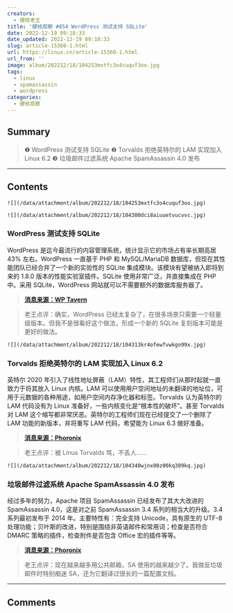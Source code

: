 ```yaml
---
creators:
  - 硬核老王
title: '硬核观察 #854 WordPress 测试支持 SQLite'
date: 2022-12-19 09:18:33
date_updated: 2022-12-19 09:18:33
slug: article-15360-1.html
url: https://linux.cn/article-15360-1.html
url_from: ''
image: album/202212/18/104253mxtfc3o4cuquf3oo.jpg
tags:
  - linux
  - spamassassin
  - wordpress
categories:
  - 硬核观察
---
```


## Summary

> ❶ WordPress 测试支持 SQLite
> ❷ Torvalds 拒绝英特尔的 LAM 实现加入 Linux 6.2
> ❸ 垃圾邮件过滤系统 Apache SpamAssassin 4.0 发布

***

<!-- more -->

## Contents

`![](/data/attachment/album/202212/18/104253mxtfc3o4cuquf3oo.jpg)`

`![](/data/attachment/album/202212/18/104300dci8aiuuetvucvvc.jpg)`

### WordPress 测试支持 SQLite

WordPress 是迄今最流行的内容管理系统，统计显示它的市场占有率长期高居 43% 左右。WordPress 一直基于 PHP 和 MySQL/MariaDB 数据库，但现在其性能团队已经合并了一个新的实验性的 SQLite 集成模块。该模块有望被纳入即将到来的 1.8.0 版本的性能实验室插件。SQLite 使用非常广泛，并直接集成在 PHP 中。采用 SQLite，WordPress 网站就可以不需要额外的数据库服务器了。

> 
> **[消息来源：WP Tavern](https://wptavern.com/performance-lab-plugin-to-add-new-experimental-sqlite-integration-module-in-upcoming-1-8-0-release)**
> 
> 
> 

> 
> 老王点评：确实，WordPress 已经太复杂了，在很多场景只需要一个轻量级版本。但我不是很看好这个做法，形成一个新的 SQLite 复刻版本可能是更好的做法。
> 
> 
> 

`![](/data/attachment/album/202212/18/104313kr4ofewfvwkgo99x.jpg)`

### Torvalds 拒绝英特尔的 LAM 实现加入 Linux 6.2

英特尔 2020 年引入了线性地址屏蔽（LAM）特性，其工程师们从那时起就一直致力于将其放入 Linux 内核。LAM 可以使用用户空间地址的未翻译的地址位，可用于元数据的各种用途，如用户空间内存净化器和标签。Torvalds 认为英特尔的 LAM 代码没有为 Linux 准备好，一些内核变化是“根本性的破坏”。甚至 Torvalds 对 LAM 这个缩写都非常厌恶。英特尔的工程师们现在已经提交了一个删除了 LAM 功能的新版本，并将重写 LAM 代码，希望能为 Linux 6.3 做好准备。

> 
> **[消息来源：Phoronix](https://www.phoronix.com/news/Torvalds-Bashes-Intel-LAM)**
> 
> 
> 

> 
> 老王点评：被 Linus Torvalds 骂，不丢人……
> 
> 
> 

`![](/data/attachment/album/202212/18/104340wjnx00z00kq309kq.jpg)`

### 垃圾邮件过滤系统 Apache SpamAssassin 4.0 发布

经过多年的努力，Apache 项目 SpamAssassin 已经发布了其大大改进的 SpamAssassin 4.0，这是对之前 SpamAssassin 3.4 系列的相当大的升级。3.4 系列最初发布于 2014 年。主要特性有：完全支持 Unicode，具有原生的 UTF-8 处理功能；贝叶斯的改进，特别是围绕非英语邮件和常用词；检查是否符合 DMARC 策略的插件，检查附件是否包含 Office 宏的插件等等。

> 
> **[消息来源：Phoronix](https://www.phoronix.com/news/Apache-SpamAssassin-4.0)**
> 
> 
> 

> 
> 老王点评：现在越来越多用公共邮箱，SA 使用的越来越少了。我做反垃圾邮件时特别痴迷 SA，还为它翻译过很长的一篇配置文档。
> 
> 
>

***

## Comments
